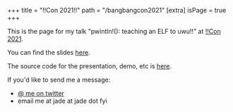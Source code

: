 +++
title = "!!Con 2021!!"
path = "/bangbangcon2021"
[extra]
isPage = true
+++

This is the page for my talk "pwintln!(): teaching an ELF to uwu!!" at [!!Con
2021](https://bangbangcon.com/).

You can find the slides [here](./slides.html).

The source code for the presentation, demo, etc is
[here](https://github.com/lf-/blog/tree/main/content/pages/bangbangcon2021/).

If you'd like to send me a message:

* [@ me on twitter](https://twitter.com/leftpaddotpy)
* email me at jade at jade dot fyi
